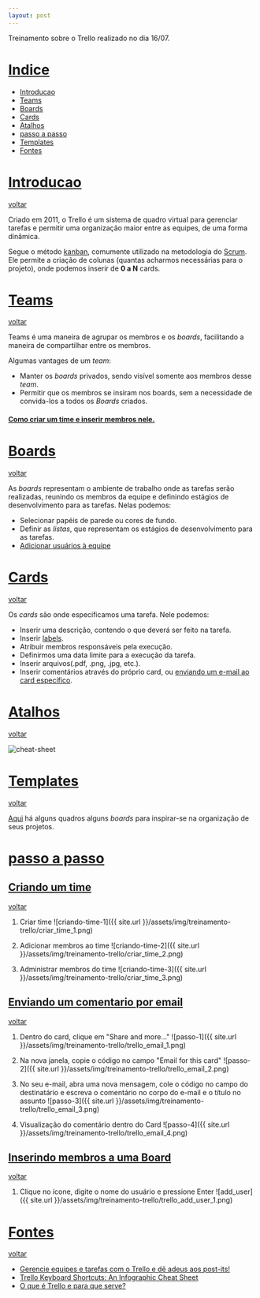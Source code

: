 ```yaml
---
layout: post
---
```

Treinamento sobre o Trello realizado no dia 16/07.

# [Indice][indice]
* [Introducao][Introducao]
* [Teams][Teams]
* [Boards][Boards]
* [Cards][Cards]
* [Atalhos][Atalhos]
* [passo a passo][passo-a-passo]
* [Templates][templates]
* [Fontes][Fontes]


# [Introducao][Introducao]
[voltar][Voltar]

Criado em 2011, o Trello é um sistema de quadro virtual para gerenciar tarefas e permitir uma organização maior entre as equipes, de uma forma dinâmica.

Segue o método [kanban][kanban], comumente utilizado na metodologia do [Scrum][scrum]. Ele permite a criação de colunas (quantas acharmos necessárias para o projeto),
onde podemos inserir de **0 a N** cards.

# [Teams][Teams]
[voltar][Voltar]

Teams é uma maneira de agrupar os membros e os *boards*, facilitando a maneira de compartilhar entre os membros.

Algumas vantages de um *team*:
* Manter os *boards* privados, sendo visível somente aos membros desse *team*.
* Permitir que os membros se insiram nos boards, sem a necessidade de convida-los a todos os *Boards* criados.

#### [Como criar um time e inserir membros nele.][criando-um-time]


# [Boards][Boards]
[voltar][Voltar]

As *boards* representam o ambiente de trabalho onde as tarefas serão realizadas, reunindo os membros da equipe e definindo estágios de desenvolvimento para as tarefas. Nelas podemos:
* Selecionar papéis de parede ou cores de fundo.
* Definir as *listas*, que representam os estágios de desenvolvimento para as tarefas.
* [Adicionar usuários à equipe][inserindo-membros-a-uma-board]

# [Cards][Cards]
[voltar][Voltar]

Os *cards* são onde especificamos uma tarefa. Nele podemos:
* Inserir uma descrição, contendo o que deverá ser feito na tarefa.
* Inserir [labels][labels-ref].
* Atribuir membros responsáveis pela execução.
* Definirmos uma data limite para a execução da tarefa.
* Inserir arquivos(.pdf, .png, .jpg, etc.).
* Inserir comentários através do próprio card, ou [enviando um e-mail ao card específico][enviando-um-comentario-por-email].

# [Atalhos][atalhos]
[voltar][Voltar]

![cheat-sheet][cheat-sheet-trello]

# [Templates][templates]
[voltar][Voltar]

[Aqui][trello-boards] há alguns quadros alguns *boards* para inspirar-se na organização de seus projetos.


# [passo a passo][passo-a-passo]


## [Criando um time][criando-um-time]
[voltar][Teams]

1. Criar time
![criando-time-1]({{ site.url }}/assets/img/treinamento-trello/criar_time_1.png)

2. Adicionar membros ao time
![criando-time-2]({{ site.url }}/assets/img/treinamento-trello/criar_time_2.png)

3. Administrar membros do time
![criando-time-3]({{ site.url }}/assets/img/treinamento-trello/criar_time_3.png)

## [Enviando um comentario por email][enviando-um-comentario-por-email]
[voltar][Cards]

1. Dentro do card, clique em "Share and more..."
![passo-1]({{ site.url }}/assets/img/treinamento-trello/trello_email_1.png)

2. Na nova janela, copie o código no campo "Email for this card"
![passo-2]({{ site.url }}/assets/img/treinamento-trello/trello_email_2.png)

3. No seu e-mail, abra uma nova mensagem, cole o código no campo do destinatário e escreva o comentário no corpo do e-mail e o título no assunto
![passo-3]({{ site.url }}/assets/img/treinamento-trello/trello_email_3.png)

4. Visualização do comentário dentro do Card
![passo-4]({{ site.url }}/assets/img/treinamento-trello/trello_email_4.png)




## [Inserindo membros a uma Board][inserindo-membros-a-uma-board]
[voltar][Boards]

1. Clique no ícone, digite o nome do usuário e pressione Enter
![add_user]({{ site.url }}/assets/img/treinamento-trello/trello_add_user_1.png)

# [Fontes][fontes]
[voltar][Voltar]

* [Gerencie equipes e tarefas com o Trello e dê adeus aos post-its!][canaltech]
* [Trello Keyboard Shortcuts: An Infographic Cheat Sheet][cheat-sheet-ref]
* [O que é Trello e para que serve?][daprafazer-ref]

[Indice]: #indice
[Introducao]: #introducao
[Cards]: #cards
[Voltar]: #indice
[Atalhos]: #atalhos
[Fontes]: #fontes
[Templates]: #templates
[passo-a-passo]: #passo-a-passo
[enviando-um-comentario-por-email]: #enviando-um-comentario-por-email
[inserindo-membros-a-uma-board]: #inserindo-membros-a-uma-board
[criando-um-time]: #criando-um-time
[Boards]: #boards
[Teams]: #teams

[kanban]: https://pt.wikipedia.org/wiki/Kanban
[scrum]: http://br.blog.trello.com/scrum-metodologia-agil/
[canaltech]: https://canaltech.com.br/utilitarios/gerencie-equipes-e-tarefas-com-o-trello-e-de-adeus-aos-post-its/
[cheat-sheet-trello]: https://blog.trello.com/hs-fs/hubfs/keyboard-shortcuts-fixedspacing.jpg?t=1531167737235&width=647&name=keyboard-shortcuts-fixedspacing.jpg
[cheat-sheet-ref]: https://blog.trello.com/trello-keyboard-shortcuts-infographic
[daprafazer-ref]: http://www.daparafazer.com.br/trello/
[labels-ref]: https://help.trello.com/article/797-adding-labels-to-cards
[trello-boards]: https://trello.com/inspiration
